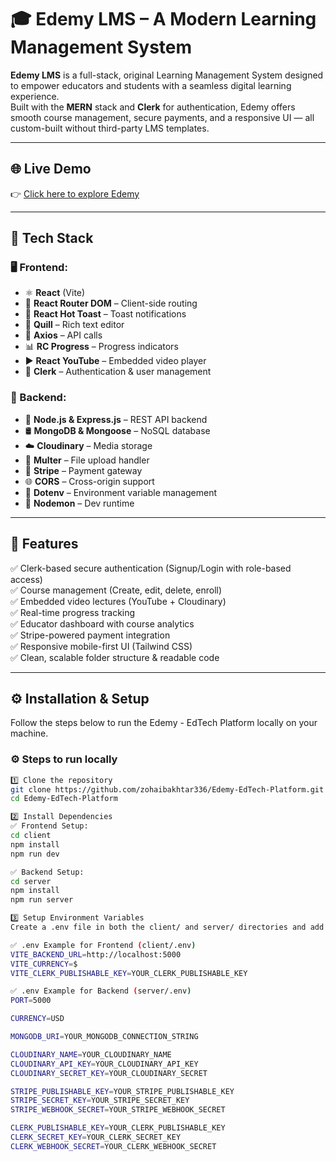 # 🎓 Edemy LMS – A Modern Learning Management System

**Edemy LMS** is a full-stack, original Learning Management System designed to empower educators and students with a seamless digital learning experience.  
Built with the **MERN** stack and **Clerk** for authentication, Edemy offers smooth course management, secure payments, and a responsive UI — all custom-built without third-party LMS templates.

---

## 🌐 Live Demo

👉 [Click here to explore Edemy](https://edemy-frontend-three.vercel.app/)

---

## 🚀 Tech Stack

### 🖥️ Frontend:
- ⚛️ **React** (Vite)
- 🔀 **React Router DOM** – Client-side routing
- 🔔 **React Hot Toast** – Toast notifications
- 📝 **Quill** – Rich text editor
- 🔌 **Axios** – API calls
- 📊 **RC Progress** – Progress indicators
- ▶️ **React YouTube** – Embedded video player
- 👤 **Clerk** – Authentication & user management

### 🧠 Backend:
- 🧠 **Node.js & Express.js** – REST API backend
- 🛢️ **MongoDB & Mongoose** – NoSQL database
- ☁️ **Cloudinary** – Media storage
- 📂 **Multer** – File upload handler
- 💸 **Stripe** – Payment gateway
- 🌐 **CORS** – Cross-origin support
- 🔐 **Dotenv** – Environment variable management
- 🚀 **Nodemon** – Dev runtime

---

## 🌟 Features

✅ Clerk-based secure authentication (Signup/Login with role-based access)  
✅ Course management (Create, edit, delete, enroll)  
✅ Embedded video lectures (YouTube + Cloudinary)  
✅ Real-time progress tracking  
✅ Educator dashboard with course analytics  
✅ Stripe-powered payment integration  
✅ Responsive mobile-first UI (Tailwind CSS)  
✅ Clean, scalable folder structure & readable code  

---

## ⚙️ Installation & Setup
Follow the steps below to run the Edemy - EdTech Platform locally on your machine.

### ⚙️ Steps to run locally

```bash
1️⃣ Clone the repository
git clone https://github.com/zohaibakhtar336/Edemy-EdTech-Platform.git
cd Edemy-EdTech-Platform

2️⃣ Install Dependencies
✅ Frontend Setup:
cd client
npm install
npm run dev

✅ Backend Setup:
cd server
npm install
npm run server

3️⃣ Setup Environment Variables
Create a .env file in both the client/ and server/ directories and add the required credentials.

✅ .env Example for Frontend (client/.env)
VITE_BACKEND_URL=http://localhost:5000
VITE_CURRENCY=$
VITE_CLERK_PUBLISHABLE_KEY=YOUR_CLERK_PUBLISHABLE_KEY

✅ .env Example for Backend (server/.env)
PORT=5000

CURRENCY=USD

MONGODB_URI=YOUR_MONGODB_CONNECTION_STRING

CLOUDINARY_NAME=YOUR_CLOUDINARY_NAME
CLOUDINARY_API_KEY=YOUR_CLOUDINARY_API_KEY
CLOUDINARY_SECRET_KEY=YOUR_CLOUDINARY_SECRET

STRIPE_PUBLISHABLE_KEY=YOUR_STRIPE_PUBLISHABLE_KEY
STRIPE_SECRET_KEY=YOUR_STRIPE_SECRET_KEY
STRIPE_WEBHOOK_SECRET=YOUR_STRIPE_WEBHOOK_SECRET

CLERK_PUBLISHABLE_KEY=YOUR_CLERK_PUBLISHABLE_KEY
CLERK_SECRET_KEY=YOUR_CLERK_SECRET_KEY
CLERK_WEBHOOK_SECRET=YOUR_CLERK_WEBHOOK_SECRET


